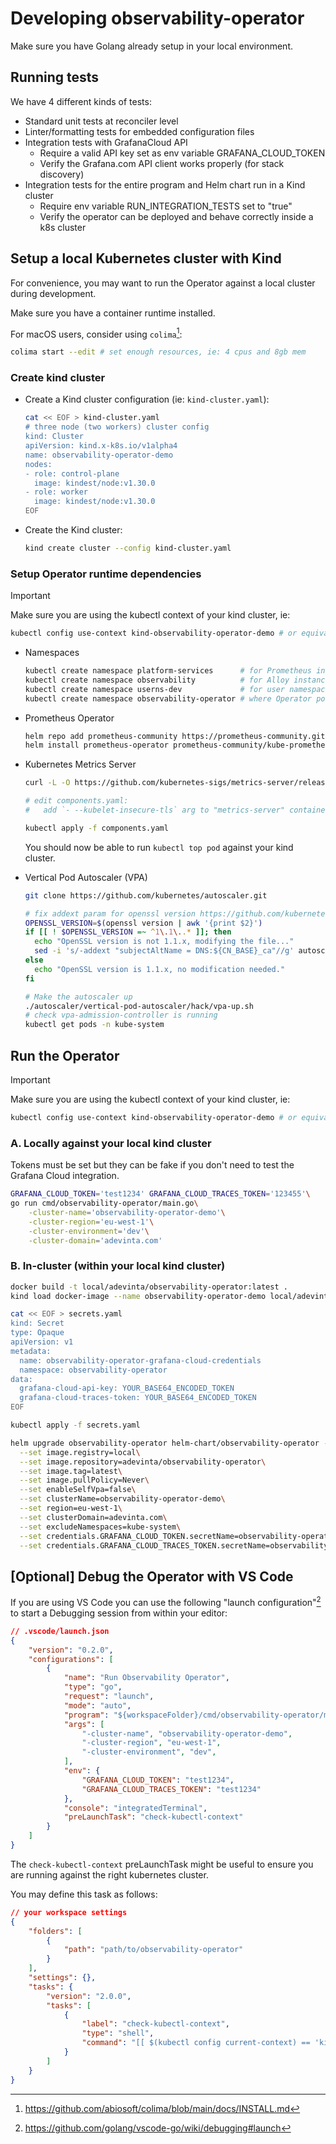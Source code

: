 # Developing observability-operator

Make sure you have Golang already setup in your local environment.

## Running tests

We have 4 different kinds of tests:
- Standard unit tests at reconciler level
- Linter/formatting tests for embedded configuration files
- Integration tests with GrafanaCloud API
  - Require a valid API key set as env variable GRAFANA_CLOUD_TOKEN
  - Verify the Grafana.com API client works properly (for stack discovery)
- Integration tests for the entire program and Helm chart run in a Kind cluster
  - Require env variable RUN_INTEGRATION_TESTS set to "true"
  - Verify the operator can be deployed and behave correctly inside a k8s cluster

## Setup a local Kubernetes cluster with Kind

For convenience, you may want to run the Operator against a local cluster during development.

Make sure you have a container runtime installed.

For macOS users, consider using `colima`[^1]:

```bash
colima start --edit # set enough resources, ie: 4 cpus and 8gb mem
```

### Create kind cluster

* Create a Kind cluster configuration (ie: `kind-cluster.yaml`):

  ```bash
  cat << EOF > kind-cluster.yaml
  # three node (two workers) cluster config
  kind: Cluster
  apiVersion: kind.x-k8s.io/v1alpha4
  name: observability-operator-demo
  nodes:
  - role: control-plane
    image: kindest/node:v1.30.0
  - role: worker
    image: kindest/node:v1.30.0
  EOF
  ```

* Create the Kind cluster:

  ```bash
  kind create cluster --config kind-cluster.yaml
  ```

### Setup Operator runtime dependencies

> [!IMPORTANT]
> Make sure you are using the kubectl context of your kind cluster, ie:
>
> ```bash
> kubectl config use-context kind-observability-operator-demo # or equivalent with kubectx
> ```

* Namespaces

  ```bash
  kubectl create namespace platform-services      # for Prometheus instances and operator 
  kubectl create namespace observability          # for Alloy instances
  kubectl create namespace userns-dev             # for user namespace (example)
  kubectl create namespace observability-operator # where Operator pods run (if installed via helm)
  ```

* Prometheus Operator

  ```bash
  helm repo add prometheus-community https://prometheus-community.github.io/helm-charts
  helm install prometheus-operator prometheus-community/kube-prometheus-stack -n platform-services
  ```

* Kubernetes Metrics Server

  ```bash
  curl -L -O https://github.com/kubernetes-sigs/metrics-server/releases/download/v0.7.2/components.yaml

  # edit components.yaml:
  #   add `- --kubelet-insecure-tls` arg to "metrics-server" container 

  kubectl apply -f components.yaml
  ```

  You should now be able to run `kubectl top pod` against your kind cluster.

* Vertical Pod Autoscaler (VPA)

  ```bash
  git clone https://github.com/kubernetes/autoscaler.git

  # fix addext param for openssl version https://github.com/kubernetes/autoscaler/issues/6126if 
  OPENSSL_VERSION=$(openssl version | awk '{print $2}')
  if [[ ! $OPENSSL_VERSION =~ ^1\.1\..* ]]; then
    echo "OpenSSL version is not 1.1.x, modifying the file..."
    sed -i 's/-addext "subjectAltName = DNS:${CN_BASE}_ca"//g' autoscaler/vertical-pod-autoscaler/pkg/admission-controller/gencerts.sh
  else
    echo "OpenSSL version is 1.1.x, no modification needed."
  fi

  # Make the autoscaler up
  ./autoscaler/vertical-pod-autoscaler/hack/vpa-up.sh
  # check vpa-admission-controller is running
  kubectl get pods -n kube-system 
  ```

## Run the Operator

> [!IMPORTANT]
> Make sure you are using the kubectl context of your kind cluster, ie:
>
> ```bash
> kubectl config use-context kind-observability-operator-demo # or equivalent with kubectx
> ```

### A. Locally against your local kind cluster

Tokens must be set but they can be fake if you don't need to test the Grafana Cloud integration.

```bash
GRAFANA_CLOUD_TOKEN='test1234' GRAFANA_CLOUD_TRACES_TOKEN='123455'\
go run cmd/observability-operator/main.go\
    -cluster-name='observability-operator-demo'\
    -cluster-region='eu-west-1'\
    -cluster-environment='dev'\
    -cluster-domain='adevinta.com'
```

### B. In-cluster (within your local kind cluster)

```bash
docker build -t local/adevinta/observability-operator:latest .
kind load docker-image --name observability-operator-demo local/adevinta/observability-operator:latest

cat << EOF > secrets.yaml 
kind: Secret
type: Opaque
apiVersion: v1
metadata:
  name: observability-operator-grafana-cloud-credentials
  namespace: observability-operator
data:
  grafana-cloud-api-key: YOUR_BASE64_ENCODED_TOKEN
  grafana-cloud-traces-token: YOUR_BASE64_ENCODED_TOKEN
EOF

kubectl apply -f secrets.yaml 

helm upgrade observability-operator helm-chart/observability-operator --install --namespace observability-operator\
  --set image.registry=local\
  --set image.repository=adevinta/observability-operator\
  --set image.tag=latest\
  --set image.pullPolicy=Never\
  --set enableSelfVpa=false\
  --set clusterName=observability-operator-demo\
  --set region=eu-west-1\
  --set clusterDomain=adevinta.com\
  --set excludeNamespaces=kube-system\
  --set credentials.GRAFANA_CLOUD_TOKEN.secretName=observability-operator-grafana-cloud-credentials\
  --set credentials.GRAFANA_CLOUD_TRACES_TOKEN.secretName=observability-operator-grafana-cloud-credentials
```

## [Optional] Debug the Operator with VS Code

If you are using VS Code you can use the following "launch configuration"[^2] to start a Debugging session from 
within your editor:

```json
// .vscode/launch.json
{
    "version": "0.2.0",
    "configurations": [        
        {
            "name": "Run Observability Operator",
            "type": "go",
            "request": "launch",
            "mode": "auto",
            "program": "${workspaceFolder}/cmd/observability-operator/main.go",
            "args": [
                "-cluster-name", "observability-operator-demo",
                "-cluster-region", "eu-west-1",
                "-cluster-environment", "dev",
            ],
            "env": { 
                "GRAFANA_CLOUD_TOKEN": "test1234",
                "GRAFANA_CLOUD_TRACES_TOKEN": "test1234"
            },
            "console": "integratedTerminal",
            "preLaunchTask": "check-kubectl-context"
        }
    ]
}
```

The `check-kubectl-context` preLaunchTask might be useful to ensure you are running against the right kubernetes cluster.

You may define this task as follows:

```json
// your workspace settings
{
    "folders": [
        {
            "path": "path/to/observability-operator"
        }
    ],
    "settings": {},
    "tasks": {
        "version": "2.0.0",
        "tasks": [
            {
                "label": "check-kubectl-context",
                "type": "shell",
                "command": "[[ $(kubectl config current-context) == 'kind-observability-operator-demo' ]] || exit 1"
            }
        ]
    }
}
```

[^1]: <https://github.com/abiosoft/colima/blob/main/docs/INSTALL.md>
[^2]: <https://github.com/golang/vscode-go/wiki/debugging#launch>
